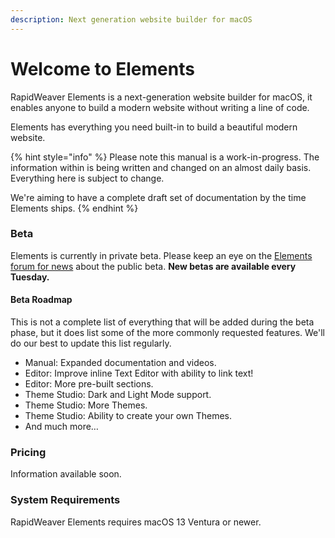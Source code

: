 ```yaml
---
description: Next generation website builder for macOS
---
```


# Welcome to Elements

RapidWeaver Elements is a next-generation website builder for macOS, it enables anyone to build a modern website without writing a line of code.

Elements has everything you need built-in to build a beautiful modern website.

{% hint style="info" %}
Please note this manual is a work-in-progress. The information within is being written and changed on an almost daily basis. Everything here is subject to change.&#x20;

We're aiming to have a complete draft set of documentation by the time Elements ships.
{% endhint %}

### Beta

Elements is currently in private beta. Please keep an eye on the [Elements forum for news](https://forums.realmacsoftware.com/c/rapidweaver-elements/) about the public beta. **New betas are available every Tuesday.**

#### Beta Roadmap

This is not a complete list of everything that will be added during the beta phase, but it does list some of the more commonly requested features. We'll do our best to update this list regularly.

* Manual: Expanded documentation and videos.&#x20;
* Editor: Improve inline Text Editor with ability to link text!
* Editor: More pre-built sections.
* Theme Studio: Dark and Light Mode support.
* Theme Studio: More Themes.
* Theme Studio: Ability to create your own Themes.
* And much more…

### Pricing

Information available soon.

### System Requirements

RapidWeaver Elements requires macOS 13 Ventura or newer.
